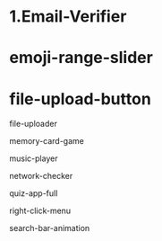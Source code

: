 # 1.Email-Verifier

# emoji-range-slider

# file-upload-button

file-uploader

memory-card-game

music-player

network-checker

quiz-app-full

right-click-menu

search-bar-animation
